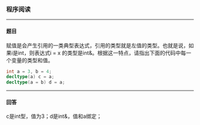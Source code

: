 ### 程序阅读
***
#### 题目

赋值是会产生引用的一类典型表达式，引用的类型就是左值的类型。也就是说，如果i是int，则表达式i = x 的类型是int&。根据这一特点，请指出下面的代码中每一个变量的类型和值。  

```c++
int a = 3, b = 4;
decltype(a) c = a;
decltype(a = b) d = a;
```



***
#### 回答

c是int型，值为3；d是int&，值和a绑定；